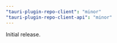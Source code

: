 ```yaml
---
"tauri-plugin-repo-client": "minor"
"tauri-plugin-repo-client-api": "minor"
---
```


Initial release.
